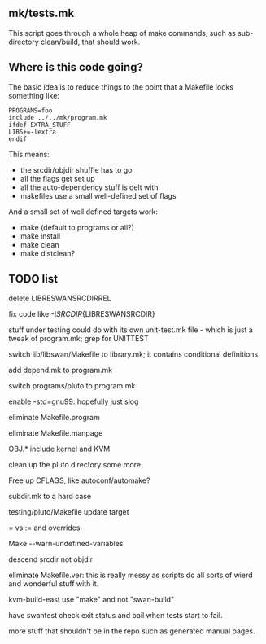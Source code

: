 mk/tests.mk
-----------

This script goes through a whole heap of make commands, such as
sub-directory clean/build, that should work.

Where is this code going?
-------------------------

The basic idea is to reduce things to the point that a Makefile looks
something like:

    PROGRAMS=foo
    include ../../mk/program.mk
    ifdef EXTRA_STUFF
    LIBS+=-lextra
    endif

This means:

- the srcdir/objdir shuffle has to go
- all the flags get set up
- all the auto-dependency stuff is delt with
- makefiles use a small well-defined set of flags

And a small set of well defined targets work:

- make (default to programs or all?)
- make install
- make clean
- make distclean?

TODO list
---------

delete LIBRESWANSRCDIRREL

fix code like -I${SRCDIR}${LIBRESWANSRCDIR}

stuff under testing could do with its own unit-test.mk file - which is
just a tweak of program.mk; grep for UNITTEST

switch lib/libswan/Makefile to library.mk; it contains conditional
definitions

add depend.mk to program.mk

switch programs/pluto to program.mk

enable -std=gnu99: hopefully just slog

eliminate Makefile.program

eliminate Makefile.manpage

OBJ.* include kernel and KVM

clean up the pluto directory some more

Free up CFLAGS, like autoconf/automake?

subdir.mk to a hard case

testing/pluto/Makefile update target

= vs := and overrides

Make --warn-undefined-variables

descend srcdir not objdir

eliminate Makefile.ver: this is really messy as scripts do all sorts
of wierd and wonderful stuff with it.

kvm-build-east use "make" and not "swan-build"

have swantest check exit status and bail when tests start to fail.

more stuff that shouldn't be in the repo such as generated manual pages.
